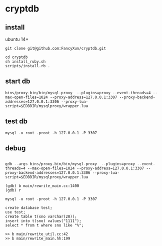 # cryptdb

## install

ubuntu 14+

```shell script
git clone git@github.com:FancyXun/cryptdb.git

```
```shell script
cd cryptdb
sh install_ruby.sh
scripts/install.rb .
```
## start db
```shell script
bins/proxy-bin/bin/mysql-proxy  --plugins=proxy --event-threads=4 --max-open-files=1024 --proxy-address=127.0.0.1:3307 --proxy-backend-addresses=127.0.0.1:3306 --proxy-lua-script=$EDBDIR/mysqlproxy/wrapper.lua
```
## test db
```shell script
mysql -u root -proot -h 127.0.0.1 -P 3307
```

## debug
```shell script

gdb --args bins/proxy-bin/bin/mysql-proxy  --plugins=proxy --event-threads=4 --max-open-files=1024 --proxy-address=127.0.0.1:3307 --proxy-backend-addresses=127.0.0.1:3306 --proxy-lua-script=$EDBDIR/mysqlproxy/wrapper.lua
```

```shell script
(gdb) b main/rewrite_main.cc:1400
(gdb) r
```

```shell script
mysql -u root -proot -h 127.0.0.1 -P 3307
```

```shell script
create database test;
use test;
create table t(sno varchar(20));
insert into t(sno) values("1111");
select * from t where sno like "%";
```

```shell script
>> b main/rewrite_util.cc:42
>> b main/rewrite_main.hh:199
```
